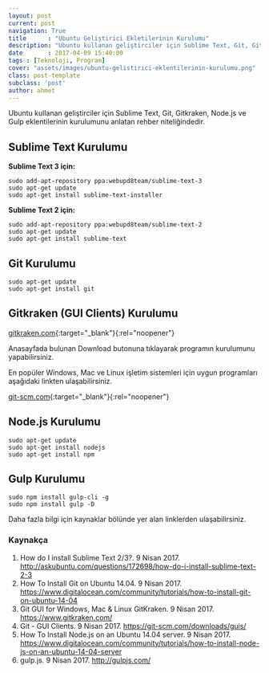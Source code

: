 ```yaml
---
layout: post
current: post
navigation: True
title      : "Ubuntu Geliştirici Ekletilerinin Kurulumu"
description: "Ubuntu kullanan geliştirciler için Sublime Text, Git, Gitkraken, Node.js ve Gulp eklentilerinin kurulumunu anlatan rehber niteliğindedir."
date       : 2017-04-09 15:40:00
tags : [Teknoloji, Program]
cover: "assets/images/ubuntu-gelistirici-eklentilerinin-kurulumu.png"
class: post-template
subclass: 'post'
author: ahmet
---
```


Ubuntu kullanan geliştirciler için Sublime Text, Git, Gitkraken, Node.js ve Gulp eklentilerinin kurulumunu anlatan rehber niteliğindedir.

## Sublime Text Kurulumu

**Sublime Text 3 için:**

```
sudo add-apt-repository ppa:webupd8team/sublime-text-3
sudo apt-get update
sudo apt-get install sublime-text-installer
```

**Sublime Text 2 için:**

```
sudo add-apt-repository ppa:webupd8team/sublime-text-2
sudo apt-get update
sudo apt-get install sublime-text
```


## Git Kurulumu

```
sudo apt-get update
sudo apt-get install git
```

## Gitkraken (GUI Clients) Kurulumu 

[gitkraken.com](https://www.gitkraken.com/){:target="_blank"}{:rel="noopener"}

Anasayfada bulunan Download butonuna tıklayarak programın kurulumunu yapabilirsiniz. 

En popüler Windows, Mac ve Linux işletim sistemleri için uygun programları aşağıdaki linkten ulaşabilirsiniz.

[git-scm.com](https://git-scm.com/downloads/guis/){:target="_blank"}{:rel="noopener"}


## Node.js Kurulumu

```
sudo apt-get update
sudo apt-get install nodejs
sudo apt-get install npm
```

## Gulp Kurulumu 

```
sudo npm install gulp-cli -g
sudo npm install gulp -D
```

Daha fazla bilgi için kaynaklar bölünde yer alan linklerden ulaşabilirsiniz. 

### Kaynakça
1. How do I install Sublime Text 2/3?. ‎9 ‎Nisan ‎2017. http://askubuntu.com/questions/172698/how-do-i-install-sublime-text-2-3
2. How To Install Git on Ubuntu 14.04. ‎9 ‎Nisan ‎2017. https://www.digitalocean.com/community/tutorials/how-to-install-git-on-ubuntu-14-04
3. Git GUI for Windows, Mac & Linux GitKraken. ‎9 ‎Nisan ‎2017. https://www.gitkraken.com/
4. Git - GUI Clients. ‎9 ‎Nisan ‎2017. https://git-scm.com/downloads/guis/
5. How To Install Node.js on an Ubuntu 14.04 server. ‎9 ‎Nisan ‎2017. https://www.digitalocean.com/community/tutorials/how-to-install-node-js-on-an-ubuntu-14-04-server
6. gulp.js. ‎9 ‎Nisan ‎2017. http://gulpjs.com/
